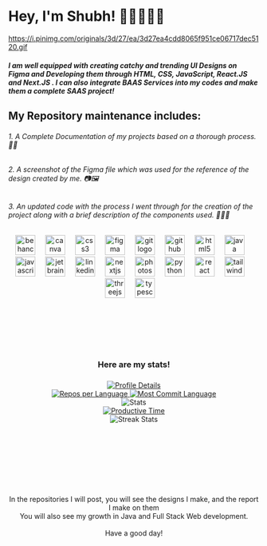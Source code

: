 # Hey, I'm Shubh! 👋🏽🙇🏽‍♂️

https://i.pinimg.com/originals/3d/27/ea/3d27ea4cdd8065f951ce06717dec5120.gif

##### I am well equipped with creating catchy and trending UI Designs on Figma and Developing them through HTML, CSS, JavaScript, React.JS and Next.JS . I can also integrate BAAS Services into my codes and make them a complete SAAS project! 

## My Repository maintenance includes:

###### 1. A Complete Documentation of my projects based on a thorough process. 📄📄

###### 2. A screenshot of the Figma file which was used for the reference of the design created by me. 📷🖼️
###### 3. An updated code with the process I went through for the creation of the project along with a brief description of the components used. 🧑🏽‍💻

<div align="center" style="gap: '5px'">
  <img src="https://cdn.jsdelivr.net/gh/devicons/devicon/icons/behance/behance-original.svg" height="40" alt="behance logo"  />
  <img width="12" />
  
  <img src="https://cdn.jsdelivr.net/gh/devicons/devicon/icons/canva/canva-original.svg" height="40" alt="canva logo"  />
  <img width="12" />
  
  <img src="https://cdn.jsdelivr.net/gh/devicons/devicon/icons/css3/css3-original.svg" height="40" alt="css3 logo"  />
  <img width="12" />
  
  <img src="https://cdn.jsdelivr.net/gh/devicons/devicon/icons/figma/figma-original.svg" height="40" alt="figma logo"  />
  <img width="12" />
  
  <img src="https://cdn.jsdelivr.net/gh/devicons/devicon/icons/git/git-original.svg" height="40" alt="git logo"  />
  <img width="12" />
  
  <img src="https://cdn.jsdelivr.net/gh/devicons/devicon/icons/github/github-original.svg" height="40" alt="github logo"  />
  <img width="12" />
  
  <img src="https://cdn.jsdelivr.net/gh/devicons/devicon/icons/html5/html5-original.svg" height="40" alt="html5 logo"  />
  <img width="12" />
  
  <img src="https://cdn.jsdelivr.net/gh/devicons/devicon/icons/java/java-original.svg" height="40" alt="java logo"  />
  <img width="12" />
  
  <img src="https://cdn.jsdelivr.net/gh/devicons/devicon/icons/javascript/javascript-original.svg" height="40" alt="javascript logo"  />
  <img width="12" />
  
  <img src="https://cdn.jsdelivr.net/gh/devicons/devicon/icons/jetbrains/jetbrains-original.svg" height="40" alt="jetbrains logo"  />
  <img width="12" />
  
  <img src="https://cdn.jsdelivr.net/gh/devicons/devicon/icons/linkedin/linkedin-original.svg" height="40" alt="linkedin logo"  />
  <img width="12" />
  
  <img src="https://cdn.jsdelivr.net/gh/devicons/devicon/icons/nextjs/nextjs-original.svg" height="40" alt="nextjs logo"  />
  <img width="12" />
 
  <img src="https://cdn.jsdelivr.net/gh/devicons/devicon/icons/photoshop/photoshop-plain.svg" height="40" alt="photoshop logo"  />
  <img width="12" />
  
  <img src="https://cdn.jsdelivr.net/gh/devicons/devicon/icons/python/python-original.svg" height="40" alt="python logo"  />
  <img width="12" />
  
  <img src="https://cdn.jsdelivr.net/gh/devicons/devicon/icons/react/react-original.svg" height="40" alt="react logo"  />
  <img width="12" />
  
  <img src="https://cdn.jsdelivr.net/gh/devicons/devicon/icons/tailwindcss/tailwindcss-original-wordmark.svg" height="40" alt="tailwindcss logo"  />
  <img width="12" />
  
  <img src="https://cdn.jsdelivr.net/gh/devicons/devicon/icons/threejs/threejs-original.svg" height="40" alt="threejs logo"  />
  <img width="12" />
  
  <img src="https://cdn.jsdelivr.net/gh/devicons/devicon/icons/typescript/typescript-original.svg" height="40" alt="typescript logo"  />
  <img width="12" />
</div>

###

<br clear="both">

<h3 align="left"></h3>

###

<br clear="both">

<br clear="both">

<h3 align="left"></h3>

###

<h3 align="center">Here are my stats!</h3>

###


<div align="center">
  <a href="https://github.com/Stoic-Coder2003">
    <img src="https://github-profile-summary-cards.vercel.app/api/cards/profile-details?username=Stoic-Coder2003&theme=tokyonight" alt="Profile Details">
  </a>
  <br>
  <a href="https://github.com/Stoic-Coder2003">
    <img src="https://github-profile-summary-cards.vercel.app/api/cards/repos-per-language?username=Stoic-Coder2003&theme=tokyonight" alt="Repos per Language">
  </a>
  <a href="https://github.com/Stoic-Coder2003">
    <img src="https://github-profile-summary-cards.vercel.app/api/cards/most-commit-language?username=Stoic-Coder2003&theme=tokyonight" alt="Most Commit Language">
  </a>
  <br>
  <img src="https://github-profile-summary-cards.vercel.app/api/cards/stats?username=Stoic-Coder2003&theme=tokyonight" alt="Stats">
  <br>
  <a href="https://github.com/Stoic-Coder2003">
    <img src="https://github-profile-summary-cards.vercel.app/api/cards/productive-time?username=Stoic-Coder2003&theme=tokyonight" alt="Productive Time">
  </a>
  <br>
  <img src="https://github-readme-streak-stats.herokuapp.com/?user=Stoic-Coder2003&theme=tokyonight" alt="Streak Stats">
</div>


###

<br clear="both">

<h3 align="left"></h3>

###

<br clear="both">

<h3 align="left"></h3>

###

<br clear="both">

<h3 align="left"></h3>

###

<p align="center">In the repositories I will post, you will see the designs I make, and the report I make on them<br>You will also see my growth in Java and Full Stack Web development.<br><br>Have a good day!</p>

###
